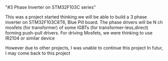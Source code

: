 "#3 Phase Inverter on STM32F103C series" 

This was a project started thinking we will be able to build a 3 phase inverter on STM32F103C8T6, Blue Pill board. The phase drivers will be N ch mosfets (for transformer) of some IGBTs (for transformer-less,direct) forming push-pull drivers.
For driving Mosfets, we were thinking to use IR2104 or similar device

However due to other projects, I was unable to continue this project
In futur, I may come back to this project

